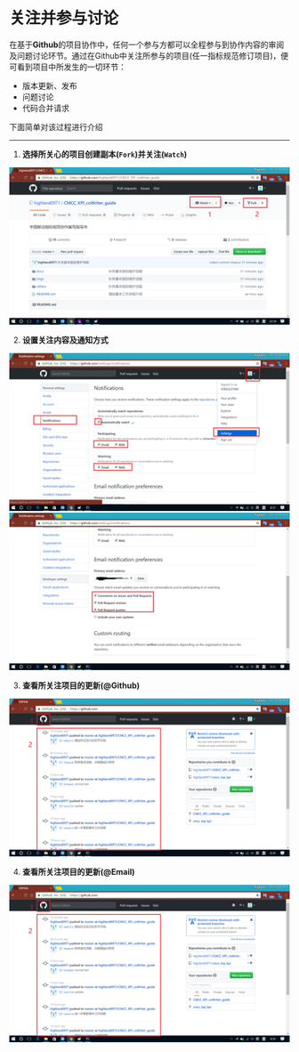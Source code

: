 # 关注并参与讨论

在基于**Github**的项目协作中，任何一个参与方都可以全程参与到协作内容的审阅及问题讨论环节。通过在Github中关注所参与的项目(任一指标规范修订项目)，便可看到项目中所发生的一切环节：
* 版本更新、发布
* 问题讨论
* 代码合并请求

下面简单对该过程进行介绍

---
1. **选择所关心的项目创建副本(`Fork`)并关注(`Watch`)**

![Fork & Watch](../imgs/image_watch_fork_1.png)

2. **设置关注内容及通知方式**

![Setting 1](../imgs/image_watch_setting_1.png)
![Setting 2](../imgs/image_watch_setting_2.png)

3. **查看所关注项目的更新(@Github)**

![Fork & Watch](../imgs/image_watch_fork_3.png)

4. **查看所关注项目的更新(@Email)**

![Fork & Watch](../imgs/image_watch_fork_3.png)
